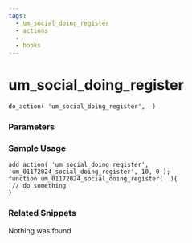 ```yaml
---
tags: 
  - um_social_doing_register
  - actions
  - 
  - hooks
---
```

# um\_social\_doing\_register

``` php:no-line-numbers
do_action( 'um_social_doing_register',  )
```
<div class='hook-sep'></div>

### Parameters

<div class='hook-sep'></div>



### Sample Usage

``` php:no-line-numbers
add_action( 'um_social_doing_register', 'um_01172024_social_doing_register', 10, 0 );
function um_01172024_social_doing_register(  ){
 // do something
}
```
<div class='hook-sep'></div>



### Related Snippets

Nothing was found


